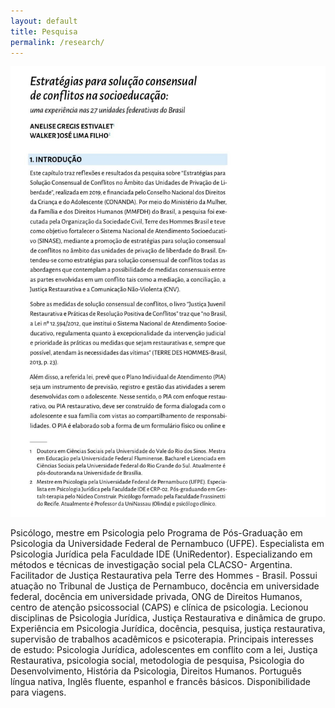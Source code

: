 ```yaml
---
layout: default
title: Pesquisa
permalink: /research/
---
```


![pesquisa1](/assets/imgs/justica.jpeg)

Psicólogo, mestre em Psicologia pelo Programa de Pós-Graduação em Psicologia da Universidade Federal de Pernambuco (UFPE). Especialista em Psicologia Jurídica pela Faculdade IDE (UniRedentor). Especializando em métodos e técnicas de investigação social pela CLACSO- Argentina. Facilitador de Justiça Restaurativa pela Terre des Hommes - Brasil.
Possui atuação no Tribunal de Justiça de Pernambuco, docência em universidade federal, docência em universidade privada, ONG de Direitos Humanos, centro de atenção psicossocial (CAPS) e clínica de psicologia. Lecionou disciplinas de Psicologia Jurídica, Justiça Restaurativa e dinâmica de grupo.
Experiência em Psicologia Jurídica, docência, pesquisa, justiça restaurativa, supervisão de trabalhos acadêmicos e psicoterapia. Principais interesses de estudo: Psicologia Jurídica, adolescentes em conflito com a lei, Justiça Restaurativa, psicologia social, metodologia de pesquisa, Psicologia do Desenvolvimento, História da Psicologia, Direitos Humanos.
Português língua nativa, Inglês fluente, espanhol e francês básicos. Disponibilidade para viagens.

